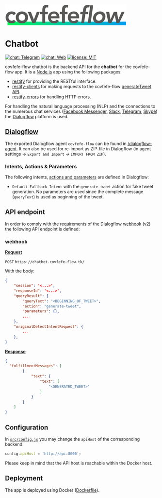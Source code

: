 <img src="../design/logo/covfefe-flow-logo.png" alt="covfefe-flow logo" style="max-width:100%;" width="400px" height="70px">

# Chatbot

<a href="http://t.me/covfefeflow_bot" target="_blank"><img src="https://img.shields.io/badge/chat-Telegram-32afed.svg" alt="chat: Telegram"></a>
<a href="https://bot.dialogflow.com/covfefe-flow" target="_blank"><img src="https://img.shields.io/badge/chat-Web-ed6c1f.svg" alt="chat: Web"></a>
[![license: MIT](https://img.shields.io/badge/license-MIT-brightgreen.svg)](./LICENSE.md)

covfefe-flow chatbot is the backend API for the **chatbot** for the covfefe-flow app. It is a [Node.js](https://nodejs.org) app using the following packages:
- [restify](https://github.com/restify/node-restify) for providing the RESTful interface.
- [restify-clients](https://github.com/restify/clients) for making requests to the covfefe-flow [generateTweet API](../api).
- [restify-errors](https://github.com/restify/errors) for handling HTTP errors.

For handling the natural language processing (NLP) and the connections to the numerous chat services ([Facebook Messenger](https://www.messenger.com), [Slack](https://slack.com), [Telegram](https://telegram.org), [Skype](https://www.skype.com)) the [Dialogflow](https://dialogflow.com) platform is used.



## [Dialogflow](https://dialogflow.com)

The exported Dialogflow agent `covfefe-flow` can be found in [/dialogflow-agent](./dialogflow-agent). It can also be used for re-import as ZIP-file in Dialogflow (in agent settings → `Export and Import` → `IMPORT FROM ZIP`).

### Intents, Actions & Parameters
The following intents, [actions and parameters](https://dialogflow.com/docs/actions-and-parameters) are defined in Dialogflow:
- `Default Fallback Intent` with the `generate-tweet` action for fake tweet generation. No parameters are used since the complete message (`queryText`) is used as beginning of the tweet.



## API endpoint
In order to comply with the requirements of the Dialogflow [webhook](https://dialogflow.com/docs/fulfillment) (v2) the following API endpoint is defined:

### webhook

**[Request](https://dialogflow.com/docs/reference/api-v2/rest/v2beta1/WebhookRequest)**

`POST` `https://chatbot.covfefe-flow.tk/`

With the body:
```json
{
    "session": '<...>',
    "responseId": '<...>',
    "queryResult": {
        "queryText": "<BEGINNING_OF_TWEET>",
        "action": "generate-tweet",
        "parameters": {},
        ...
    },
    "originalDetectIntentRequest": {
        ...
    },
}
```

**[Response](https://dialogflow.com/docs/reference/api-v2/rest/v2beta1/WebhookResponse)**

```json
{
  "fulfillmentMessages": [
        {
            "text": {
                "text": [
                    "<GENERATED_TWEET>"
                ]
            }
        }
    ]
}
```



## Configuration
In [`src/config.js`](./covfefe-flow-chatbot/src/config.js) you may change the `apiHost` of the corresponding backend:
```js
config.apiHost = 'http://api:8000';
```
Please keep in mind that the API host is reachable within the Docker host.



## Deployment
The app is deployed using Docker ([Dockerfile](./Dockerfile)).
